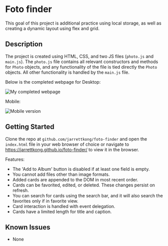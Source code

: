 # Foto finder

This goal of this project is additional practice using local storage, as well as creating a dynamic layout using flex and grid.

## Description
The project is created using HTML, CSS, and two JS files (`photo.js` and `main.js`). The `photo.js` file contains all relevant constructors and methods for `Photo` objects, and any functionality of the file is tied directly the `Photo` objects. All other functionality is handled by the `main.js` file.

Below is the completed webpage for Desktop:

![My completed webpage](https://i.imgur.com/N7UqTBF.png)

Mobile:

![Mobile version](https://i.imgur.com/aV3aOoB.png)

## Getting Started

Clone the repo at `github.com/jarrettkong/foto-finder` and open the ```index.html``` file in your web browser of choice or navigate to https://jarrettkong.github.io/foto-finder/ to view it in the browser.

Features:
- The 'Add to Album' button is disabled if at least one field is empty.
- You cannot add files other than image formats.
- Added cards are appended to the DOM in most recent order.
- Cards can be favorited, edited, or deleted. These changes persist on refresh.
- You can search for cards using the search bar, and it will also search the favorites only if in favorite view.
- Card interaction is handled with event delegation.
- Cards have a limited length for title and caption.


## Known Issues

- None
